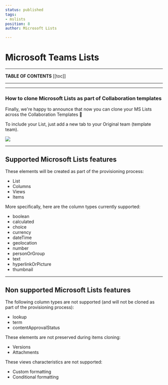 ```yaml
---
status: published
tags:
- mslists
position: 8
author: Microsoft Lists

---
```

# Microsoft Teams Lists
***

**TABLE OF CONTENTS**
[[toc]]

***
***

### How to clone Microsoft Lists as part of Collaboration templates

Finally, we're happy to announce that now you can clone your MS Lists across the Collaboration Templates 🎉

To include your List, just add a new tab to your Original team (template team).

![](/media/screenshot-2022-07-13-at-18-57-13.png)

***

## Supported Microsoft Lists features

These elements will be created as part of the provisioning process:

* List
* Columns
* Views
* Items

More specifically, here are the column types currently supported:

* boolean
* calculated
* choice
* currency
* dateTime
* geolocation
* number
* personOrGroup
* text
* hyperlinkOrPicture
* thumbnail

***

## Non supported Microsoft Lists features

The following column types are not supported (and will not be cloned as part of the provisioning process):

* lookup
* term
* contentApprovalStatus

These elements are not preserved during items cloning:

* Versions
* Attachments

These views characteristics are not supported:

* Custom formatting
* Conditional formatting